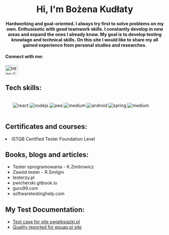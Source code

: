 <h1 align="center">Hi, I'm Bożena Kudłaty</h1>
<h4 align="center">Hardworking and goal-oriented. I always try first to solve problems on my own. Enthusiastic with good teamwork skills. I constantly develop in new areas and expand the ones I already know. My goal is to develop testing knowlage and technical skills. On this site I would like to share my all gained experience from personal studies and researches.</h3>

<h4 align="left">Connect with me:</h4>
<p align="left">
<a href="https://linkedin.com/in/https://www.linkedin.com/in/bo%c5%bcena-kud%c5%82aty-02b842151/" target="blank"><img align="center" src="https://raw.githubusercontent.com/rahuldkjain/github-profile-readme-generator/master/src/images/icons/Social/linked-in-alt.svg" alt="https://www.linkedin.com/in/bo%c5%bcena-kud%c5%82aty-02b842151/" height="30" width="40" /></a>
</p>

<h2> Tech skills: </h2>
<ul>

<br>
<img align="left" alt="react" src="https://img.shields.io/badge/-GIT-blue" /><img align="left" alt="nodejs" src="https://img.shields.io/badge/-JIRA-blue" /><img align="left" alt="aws" src="https://img.shields.io/badge/-testNG-blue" /><img align="left" alt="medium" src="https://img.shields.io/badge/-TestLink-blue" /><img align="left" alt="android"  src="https://img.shields.io/badge/-SQL%20MS%20SQL%20Server-blue" /><img align="left" alt="spring" src="https://img.shields.io/badge/-Java-blue"  src="https://img.shields.io/badge/-Selenium-blue" /><img align="left" alt="medium"  src="https://img.shields.io/badge/-ERP-blue" /><img align="left" alt=""   /><br>
<br>
  
</ul>
<h2> Certificates and courses: </h2>
<li>ISTQB Certified Tester Foundation Level</li>

<h2> Books, blogs and articles: </h2>
<ul>
  <li>Tester oprogramowania - K.Zmitrowicz </li>
  <li>Zawód tester - R.Smilgin</li>
  <li>testerzy.pl</li>
  <li>pwicherski.gitbook.io</li>
  <li>guru99.com</li>
  <li>softwaretestinghelp.com</li>
  </ul>

  <h2> My Test Documentation:</h2>
  <ul>
  <li><a href="https://docs.google.com/spreadsheets/d/1UsMcmgkAKiZmOf8e6sQnfeAPXNIngs35/edit?rtpof=true">Test case for site swiatksiazki.pl</a></li>
 
  <li><a href="https://docs.google.com/document/d/1fVscTSBrV-gaE3rB73fE0NTJ0teFJK7uGmRrx_cfMss/edit?usp=sharing">Quality reported for epuap.pl site</a></li>
 </ul>
